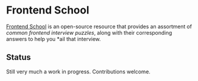 # Frontend School

[Frontend School][fs] is an open-source resource that provides an assortment of *common frontend interview puzzles*, along with their corresponding answers to help you *ail that interview.

## Status

Still very much a work in progress. Contributions welcome.

[fs]:    http://dhruvbhatia.github.io/frontend-school